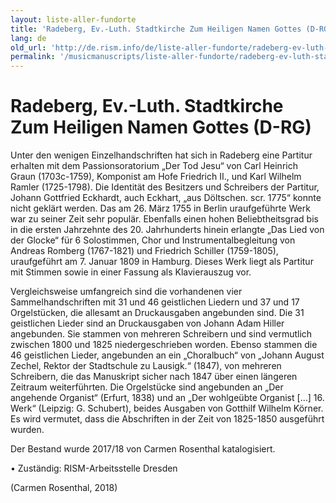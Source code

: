 ```yaml
---
layout: liste-aller-fundorte
title: 'Radeberg, Ev.-Luth. Stadtkirche Zum Heiligen Namen Gottes (D-RG)'
lang: de
old_url: 'http://de.rism.info/de/liste-aller-fundorte/radeberg-ev-luth-stadtkirche-zum-heiligen-namen-gottes.html'
permalink: '/musicmanuscripts/liste-aller-fundorte/radeberg-ev-luth-stadtkirche-zum-heiligen-namen-gottes.html'
---
```



# Radeberg, Ev.-Luth. Stadtkirche Zum Heiligen Namen Gottes (D-RG)

Unter den wenigen Einzelhandschriften hat sich in Radeberg eine Partitur erhalten mit dem Passionsoratorium „Der Tod Jesu“ von Carl Heinrich Graun (1703c-1759), Komponist am Hofe Friedrich II., und Karl Wilhelm Ramler (1725-1798). Die Identität des Besitzers und Schreibers der Partitur, Johann Gottfried Eckhardt, auch Eckhart, „aus Döltschen. scr. 1775“ konnte nicht geklärt werden. Das am 26. März 1755 in Berlin uraufgeführte Werk war zu seiner Zeit sehr populär. Ebenfalls einen hohen Beliebtheitsgrad bis in die ersten Jahrzehnte des 20. Jahrhunderts hinein erlangte „Das Lied von der Glocke“ für 6 Solostimmen, Chor und Instrumentalbegleitung von Andreas Romberg (1767-1821) und Friedrich Schiller (1759-1805), uraufgeführt am 7. Januar 1809 in Hamburg. Dieses Werk liegt als Partitur mit Stimmen sowie in einer Fassung als Klavierauszug vor.

Vergleichsweise umfangreich sind die vorhandenen vier Sammelhandschriften mit 31 und 46 geistlichen Liedern und 37 und 17 Orgelstücken, die allesamt an Druckausgaben angebunden sind. Die 31 geistlichen Lieder sind an Druckausgaben von Johann Adam Hiller angebunden. Sie stammen von mehreren Schreibern und sind vermutlich zwischen 1800 und 1825 niedergeschrieben worden. Ebenso stammen die 46 geistlichen Lieder, angebunden an ein „Choralbuch“ von „Johann August Zechel, Rektor der Stadtschule zu Lausigk.“ (1847), von mehreren Schreibern, die das Manuskript sicher nach 1847 über einen längeren Zeitraum weiterführten. Die Orgelstücke sind angebunden an „Der angehende Organist“ (Erfurt, 1838) und an „Der wohlgeübte Organist […] 16. Werk“ (Leipzig: G. Schubert), beides Ausgaben von Gotthilf Wilhelm Körner. Es wird vermutet, dass die Abschriften in der Zeit von 1825-1850 ausgeführt wurden.

Der Bestand wurde 2017/18 von Carmen Rosenthal katalogisiert.

• Zuständig: RISM-Arbeitsstelle Dresden

(Carmen Rosenthal, 2018)

